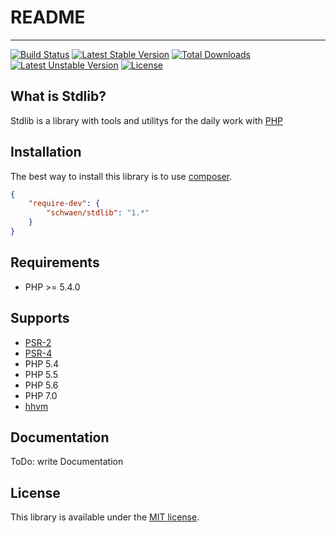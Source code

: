# README
------------
[![Build Status](https://travis-ci.org/schwaen/stdlib.svg?branch=master)](https://travis-ci.org/schwaen/stdlib) [![Latest Stable Version](https://poser.pugx.org/schwaen/stdlib/v/stable)](https://packagist.org/packages/schwaen/stdlib) [![Total Downloads](https://poser.pugx.org/schwaen/stdlib/downloads)](https://packagist.org/packages/schwaen/stdlib) [![Latest Unstable Version](https://poser.pugx.org/schwaen/stdlib/v/unstable)](https://packagist.org/packages/schwaen/stdlib) [![License](https://poser.pugx.org/schwaen/stdlib/license)](https://packagist.org/packages/schwaen/stdlib)

What is Stdlib?
------------
Stdlib is a library with tools and utilitys for the daily work with [PHP](http://www.php.net/)

Installation
------------
The best way to install this library is to use [composer](https://getcomposer.org/).

```json
{
    "require-dev": {
        "schwaen/stdlib": "1.*"
    }
}
```
Requirements
-----------
- PHP >= 5.4.0

Supports
-----------
- [PSR-2](http://www.php-fig.org/psr/psr-2/)
- [PSR-4](http://www.php-fig.org/psr/psr-4/)
- PHP 5.4
- PHP 5.5
- PHP 5.6
- PHP 7.0
- [hhvm](http://hhvm.com/)

Documentation
------------
ToDo: write Documentation

License
-------
This library is available under the [MIT license](LICENSE).


